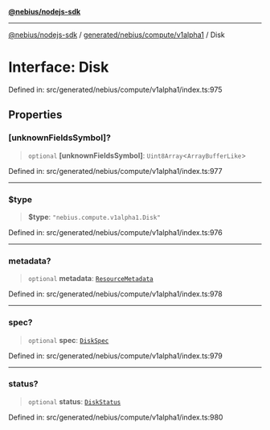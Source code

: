 [**@nebius/nodejs-sdk**](../../../../../README.md)

***

[@nebius/nodejs-sdk](../../../../../README.md) / [generated/nebius/compute/v1alpha1](../README.md) / Disk

# Interface: Disk

Defined in: src/generated/nebius/compute/v1alpha1/index.ts:975

## Properties

### \[unknownFieldsSymbol\]?

> `optional` **\[unknownFieldsSymbol\]**: `Uint8Array`\<`ArrayBufferLike`\>

Defined in: src/generated/nebius/compute/v1alpha1/index.ts:977

***

### $type

> **$type**: `"nebius.compute.v1alpha1.Disk"`

Defined in: src/generated/nebius/compute/v1alpha1/index.ts:976

***

### metadata?

> `optional` **metadata**: [`ResourceMetadata`](../../../common/v1/interfaces/ResourceMetadata.md)

Defined in: src/generated/nebius/compute/v1alpha1/index.ts:978

***

### spec?

> `optional` **spec**: [`DiskSpec`](DiskSpec.md)

Defined in: src/generated/nebius/compute/v1alpha1/index.ts:979

***

### status?

> `optional` **status**: [`DiskStatus`](DiskStatus.md)

Defined in: src/generated/nebius/compute/v1alpha1/index.ts:980
